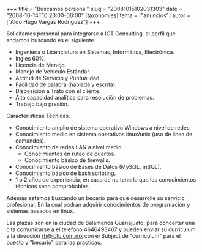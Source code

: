 +++
title = "Buscamos personal"
slug = "20081015102031303"
date = "2008-10-14T10:20:00-06:00"
[taxonomies]
tema = ["anuncios"]
autor = ["Aldo Hugo Vargas Rodriguez"]
+++

Solicitamos personal para integrarse a ICT Consulting. el perfil que
andamos buscando es el siguiente.

<!-- more -->
-   Ingeniería o Licenciatura en Sistemas, Informática, Electrónica.
-   Ingles 60%.
-   Licencia de Manejo.
-   Manejo de Vehículo Estándar.
-   Actitud de Servicio y Puntualidad.
-   Facilidad de palabra (hablada y escrita).
-   Disposición a Trato con el cliente.
-   Alta capacidad analítica para resolución de problemas.
-   Trabajo bajo presión.

Características Técnicas.

-   Conocimiento amplio de sistema operativo Windows a nivel de redes.
-   Conocimiento medio en sistema operativos linux/unix (uso de linea de
    comandos).
-   Conocimiento de redes LAN a nivel medio.
    -   Conocimientos en ruteo de puertos.
    -   Conocimiento básico de firewalls.
-   Conocimiento básico de Bases de Datos (MySQL, mSQL).
-   Conocimiento básico de bash scripting.
-   1 o 2 años de experiencia, en caso de no tenerla que los
    conocimientos técnicos sean comprobables.

Además estamos buscando un becario para que desarrolle su servicio
profesional. En la cual podrán adquirir conocimientos de programación y
sistemas basados en linux.

Las plazas son en la ciudad de Salamanca Guanajuato, para concertar una
cita comunicarse a el telefono 4646493407 y pueden enviar su curriculum
a la dirección rh@ictc.com.mx con el Subject de "curriculum" para el
puesto y "becario" para las practicas.

